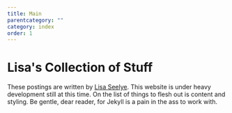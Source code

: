 ```yaml
---
title: Main
parentcategory: ""
category: index
order: 1
---
```

# Lisa's Collection of Stuff

These postings are written by [Lisa Seelye](https://github.com/lisa). This website is under heavy development still at this time. On the list of things to flesh out is content and styling. Be gentle, dear reader, for Jekyll is a pain in the ass to work with.
